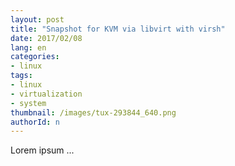 ```yaml
---
layout: post
title: "Snapshot for KVM via libvirt with virsh"
date: 2017/02/08
lang: en
categories:
- linux
tags:
- linux
- virtualization
- system
thumbnail: /images/tux-293844_640.png
authorId: n
---
```

Lorem ipsum ...
